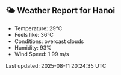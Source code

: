 <!-- WEATHER-START -->
## 🌤 Weather Report for Hanoi

- Temperature: 29°C
- Feels like: 36°C
- Conditions: overcast clouds
- Humidity: 93%
- Wind Speed: 1.99 m/s

Last updated: 2025-08-11 20:24:35 UTC
<!-- WEATHER-END -->
